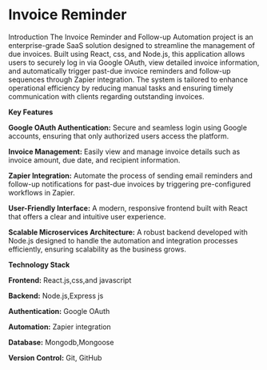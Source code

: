 # Invoice Reminder
Introduction
The Invoice Reminder and Follow-up Automation project is an enterprise-grade SaaS solution designed to streamline the management of due invoices. Built using React, css, and Node.js, this application allows users to securely log in via Google OAuth, view detailed invoice information, and automatically trigger past-due invoice reminders and follow-up sequences through Zapier integration. The system is tailored to enhance operational efficiency by reducing manual tasks and ensuring timely communication with clients regarding outstanding invoices.

**Key Features**


**Google OAuth Authentication:**
Secure and seamless login using Google accounts, ensuring that only authorized users access the platform.

**Invoice Management:**
Easily view and manage invoice details such as invoice amount, due date, and recipient information.

**Zapier Integration:**
Automate the process of sending email reminders and follow-up notifications for past-due invoices by triggering pre-configured workflows in Zapier.

**User-Friendly Interface:**
A modern, responsive frontend built with React that offers a clear and intuitive user experience.

**Scalable Microservices Architecture:**
A robust backend developed with Node.js designed to handle the automation and integration processes efficiently, ensuring scalability as the business grows.

**Technology Stack**

**Frontend:**
React.js,css,and javascript

**Backend:** 
Node.js,Express js

**Authentication:**
Google OAuth

**Automation:** 
Zapier integration

**Database:** 
Mongodb,Mongoose

**Version Control:** 
Git, GitHub





